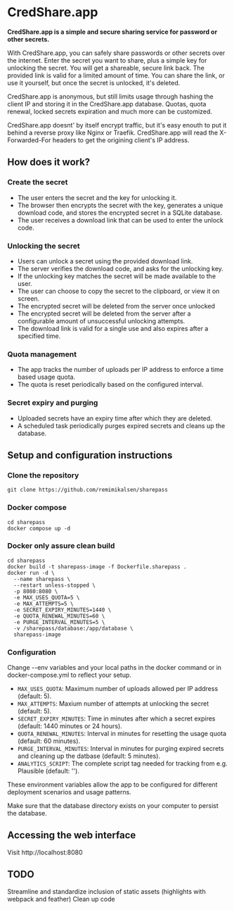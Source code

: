 # CredShare.app

**CredShare.app is a simple and secure sharing service for password or other secrets.**

With CredShare.app, you can safely share passwords or other secrets over the internet. Enter the secret you want to share, plus a simple key for unlocking the secret. You will get a shareable, secure link back. The provided link is valid for a limited amount of time. You can share the link, or use it yourself, but once the secret is unlocked, it's deleted.

CredShare.app is anonymous, but still limits usage through hashing the client IP and storing it in the CredShare.app database. Quotas, quota renewal, locked secrets expiration and much more can be customized.

CredShare.app doesnt' by itself encrypt traffic, but it's easy enouth to put it behind a reverse proxy like Nginx or Traefik. CredShare.app will read the X-Forwarded-For headers to get the origining client's IP address.


## How does it work?

### Create the secret

- The user enters the secret and the key for unlocking it.
- The browser then encrypts the secret with the key, generates a unique download code, and stores the encrypted secret in a SQLite database.
- The user receives a download link that can be used to enter the unlock code.

### Unlocking the secret

- Users can unlock a secret using the provided download link.
- The server verifies the download code, and asks for the unlocking key.
- If the unlocking key matches the secret will be made available to the user.
- The user can choose to copy the secret to the clipboard, or view it on screen.
- The encrypted secret will be deleted from the server once unlocked
- The encrypted secret will be deleted from the server after a configurable amount of unsuccessful unlocking attempts.
- The download link is valid for a single use and also expires after a specified time.

### Quota management

- The app tracks the number of uploads per IP address to enforce a time based usage quota.
- The quota is reset periodically based on the configured interval.

### Secret expiry and purging

- Uploaded secrets have an expiry time after which they are deleted.
- A scheduled task periodically purges expired secrets and cleans up the database.

## Setup and configuration instructions

### Clone the repository

```
git clone https://github.com/remimikalsen/sharepass
```

### Docker compose
```
cd sharepass
docker compose up -d
```

### Docker only assure clean build
```
cd sharepass
docker build -t sharepass-image -f Dockerfile.sharepass .
docker run -d \
  --name sharepass \
  --restart unless-stopped \
  -p 8080:8080 \
  -e MAX_USES_QUOTA=5 \
  -e MAX_ATTEMPTS=5 \
  -e SECRET_EXPIRY_MINUTES=1440 \
  -e QUOTA_RENEWAL_MINUTES=60 \
  -e PURGE_INTERVAL_MINUTES=5 \
  -v /sharepass/database:/app/database \
  sharepass-image
```


### Configuration
Change --env variables and your local paths in the docker command or in docker-compose.yml to reflect your setup.

- `MAX_USES_QUOTA`: Maximum number of uploads allowed per IP address (default: 5).
- `MAX_ATTEMPTS`: Maxium number of attempts at unlocking the secret (default: 5).
- `SECRET_EXPIRY_MINUTES`: Time in minutes after which a secret expires (default: 1440 minutes or 24 hours).
- `QUOTA_RENEWAL_MINUTES`: Interval in minutes for resetting the usage quota (default: 60 minutes).
- `PURGE_INTERVAL_MINUTES`: Interval in minutes for purging expired secrets and cleaning up the datbase (default: 5 minutes).
- `ANALYTICS_SCRIPT`: The complete script tag needed for tracking from e.g. Plausible (default: '').

These environment variables allow the app to be configured for different deployment scenarios and usage patterns.

Make sure that the database directory exists on your computer to persist the database.

## Accessing the web interface

Visit http://localhost:8080



## TODO
Streamline and standardize inclusion of static assets (highlights with webpack and feather)
Clean up code